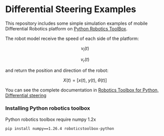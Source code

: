 # Differential Steering Examples

This repository includes some simple simulation examples of mobile Differential Robotics platform on [Python Robotics ToolBox](https://pythonrobotics.io/). 

The robot model receive the speed of each side of the platform:

$$
v_l(t)
$$

$$
v_r(t)
$$

and return the position and direction of the robot:

$$
X(t) = \left[ x(t), \ y(t), \ \theta(t) \right]
$$

You can see the complete documentation in [ Robotics Toolbox for Python, Differential steering](https://petercorke.github.io/robotics-toolbox-python/mobile-vehicle-diffsteer.html)

### Installing Python robotics toolbox
Python robotics toolbox require numpy 1.2x

```
pip install numpy==1.26.4 roboticstoolbox-python
```